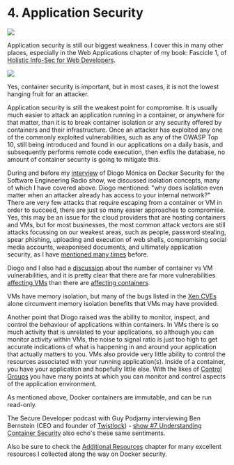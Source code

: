 # 4. Application Security

![](images/ThreatTags/easy-common-easy-moderate.png)

Application security is still our biggest weakness. I cover this in many other places, especially in the Web Applications chapter of my book: Fascicle 1, of [Holistic Info-Sec for Web Developers](https://f1.holisticinfosecforwebdevelopers.com/).

![](images/ThreatTags/PreventionAVERAGE.png)

Yes, container security is important, but in most cases, it is not the lowest hanging fruit for an attacker.

Application security is still the weakest point for compromise. It is usually much easier to attack an application running in a container, or anywhere for that matter, than it is to break container isolation or any security offered by containers and their infrastructure. Once an attacker has exploited any one of the commonly exploited vulnerabilities, such as any of the OWASP Top 10, still being introduced and found in our applications on a daily basis, and subsequently performs remote code execution, then exfils the database, no amount of container security is going to mitigate this.   

During and before my [interview](http://www.se-radio.net/2017/05/se-radio-episode-290-diogo-monica-on-docker-security/) of Diogo Mónica on Docker Security for the Software Engineering Radio show, we discussed isolation concepts, many of which I have covered above. Diogo mentioned: "why does isolation even matter when an attacker already has access to your internal network?" There are very few attacks that require escaping from a container or VM in order to succeed, there are just so many easier approaches to compromise. Yes, this may be an issue for the cloud providers that are hosting containers and VMs, but for most businesses, the most common attack vectors are still attacks focussing on our weakest areas, such as people, password stealing, spear phishing, uploading and execution of web shells, compromising social media accounts, weaponised documents, and ultimately application security, as I have [mentioned many times](https://binarymist.io/talk/js-remote-conf-2017-the-art-of-exploitation/) before.

Diogo and I also had a [discussion](http://www.se-radio.net/2017/05/se-radio-episode-290-diogo-monica-on-docker-security/) about the number of container vs VM vulnerabilities, and it is pretty clear that there are far more vulnerabilities [affecting VMs](https://xenbits.xen.org/xsa/) than there are [affecting containers](https://cve.mitre.org/cgi-bin/cvekey.cgi?keyword=docker).

VMs have memory isolation, but many of the bugs listed in the [Xen CVEs](https://xenbits.xen.org/xsa/) alone circumvent memory isolation benefits that VMs may have provided.

Another point that Diogo raised was the ability to monitor, inspect, and control the behaviour of applications within containers. In VMs there is so much activity that is unrelated to your applications, so although you can monitor activity within VMs, the noise to signal ratio is just too high to get accurate indications of what is happening in and around your application that actually matters to you. VMs also provide very little ability to control the resources associated with your running application(s). Inside of a container, you have your application and hopefully little else. With the likes of [Control Groups](#hardening-docker-host-engine-and-containers-control-groups-countermeasures) you have many points at which you can monitor and control aspects of the application environment.

As mentioned above, Docker containers are immutable, and can be run read-only.

The Secure Developer podcast with Guy Podjarny interviewing Ben Bernstein (CEO and founder of [Twistlock](#hardening-docker-host-engine-and-containers-twistlock)) - [show #7 Understanding Container Security](http://www.heavybit.com/library/podcasts/the-secure-developer/ep-7-understanding-container-security/) also echo's these same sentiments.

Also be sure to check the [Additional Resources](#additional-resources) chapter for many excellent resources I collected along the way on Docker security.
